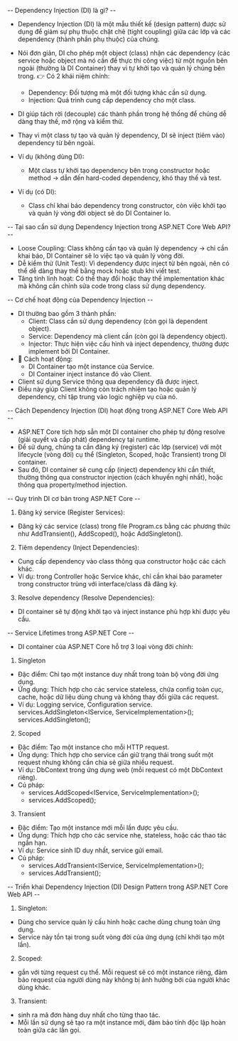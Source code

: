 -- Dependency Injection (DI) là gì? -- 
 - Dependency Injection (DI) là một mẫu thiết kế (design pattern) được sử dụng để giảm sự phụ thuộc chặt chẽ (tight coupling) giữa các lớp và các dependency (thành phần phụ thuộc) của chúng.
- Nói đơn giản, DI cho phép một object (class) nhận các dependency (các service hoặc object mà nó cần để thực thi công việc) từ một nguồn bên ngoài (thường là DI Container) thay vì tự khởi tạo và quản lý chúng bên trong.
👉 Có 2 khái niệm chính:
  - Dependency: Đối tượng mà một đối tượng khác cần sử dụng.
  - Injection: Quá trình cung cấp dependency cho một class.
- DI giúp tách rời (decouple) các thành phần trong hệ thống để chúng dễ dàng thay thế, mở rộng và kiểm thử. 
- Thay vì một class tự tạo và quản lý dependency, DI sẽ inject (tiêm vào) dependency từ bên ngoài.

- Ví dụ (không dùng DI):
  - Một class tự khởi tạo dependency bên trong constructor hoặc method → dẫn đến hard-coded dependency, khó thay thế và test.
- Ví dụ (có DI):
  - Class chỉ khai báo dependency trong constructor, còn việc khởi tạo và quản lý vòng đời object sẽ do DI Container lo.

-- Tại sao cần sử dụng Dependency Injection trong ASP.NET Core Web API? -- 
- Loose Coupling: Class không cần tạo và quản lý dependency → chỉ cần khai báo, DI Container sẽ lo việc tạo và quản lý vòng đời.
- Dễ kiểm thử (Unit Test): Vì dependency được inject từ bên ngoài, nên có thể dễ dàng thay thế bằng mock hoặc stub khi viết test.
- Tăng tính linh hoạt: Có thể thay đổi hoặc thay thế implementation khác mà không cần chỉnh sửa code trong class sử dụng dependency.

-- Cơ chế hoạt động của Dependency Injection -- 
- DI thường bao gồm 3 thành phần:
  - Client: Class cần sử dụng dependency (còn gọi là dependent object).
  - Service: Dependency mà client cần (còn gọi là dependency object).
  - Injector: Thực hiện việc cấu hình và inject dependency, thường được implement bởi DI Container.
- 📌 Cách hoạt động:
  - DI Container tạo một instance của Service.
  - DI Container inject instance đó vào Client.
- Client sử dụng Service thông qua dependency đã được inject.
- Điều này giúp Client không còn trách nhiệm tạo hoặc quản lý dependency, chỉ tập trung vào logic nghiệp vụ của nó.

-- Cách Dependency Injection (DI) hoạt động trong ASP.NET Core Web API -- 
- ASP.NET Core tích hợp sẵn một DI container cho phép tự động resolve (giải quyết và cấp phát) dependency tại runtime.
- Để sử dụng, chúng ta cần đăng ký (register) các lớp (service) với một lifecycle (vòng đời) cụ thể (Singleton, Scoped, hoặc Transient) trong DI container. 
- Sau đó, DI container sẽ cung cấp (inject) dependency khi cần thiết, thường thông qua constructor injection (cách khuyến nghị nhất), hoặc thông qua property/method injection.

-- Quy trình DI cơ bản trong ASP.NET Core -- 
1. Đăng ký service (Register Services):
- Đăng ký các service (class) trong file Program.cs bằng các phương thức như AddTransient(), AddScoped(), hoặc AddSingleton().
2. Tiêm dependency (Inject Dependencies):
- Cung cấp dependency vào class thông qua constructor hoặc các cách khác. 
- Ví dụ: trong Controller hoặc Service khác, chỉ cần khai báo parameter trong constructor trùng với interface/class đã đăng ký.
3. Resolve dependency (Resolve Dependencies):
- DI container sẽ tự động khởi tạo và inject instance phù hợp khi được yêu cầu.

-- Service Lifetimes trong ASP.NET Core -- 
- DI container của ASP.NET Core hỗ trợ 3 loại vòng đời chính:
1. Singleton
  - Đặc điểm: Chỉ tạo một instance duy nhất trong toàn bộ vòng đời ứng dụng.
  - Ứng dụng: Thích hợp cho các service stateless, chứa config toàn cục, cache, hoặc dữ liệu dùng chung và không thay đổi giữa các request.
  - Ví dụ: Logging service, Configuration service.
    services.AddSingleton<IService, ServiceImplementation>();
    services.AddSingleton<ServiceImplementation>();
2. Scoped
  - Đặc điểm: Tạo một instance cho mỗi HTTP request.
  - Ứng dụng: Thích hợp cho service cần giữ trạng thái trong suốt một request nhưng không cần chia sẻ giữa nhiều request.
  - Ví dụ: DbContext trong ứng dụng web (mỗi request có một DbContext riêng).
  - Cú pháp:
    - services.AddScoped<IService, ServiceImplementation>();
    - services.AddScoped<ServiceImplementation>();
3. Transient
  - Đặc điểm: Tạo một instance mới mỗi lần được yêu cầu.
  - Ứng dụng: Thích hợp cho các service nhẹ, stateless, hoặc các thao tác ngắn hạn.
  - Ví dụ: Service sinh ID duy nhất, service gửi email.
  - Cú pháp:
    - services.AddTransient<IService, ServiceImplementation>();
    - services.AddTransient<ServiceImplementation>();

-- Triển khai Dependency Injection (DI) Design Pattern trong ASP.NET Core Web API --
1. Singleton: 
  - Dùng cho service quản lý cấu hình hoặc cache dùng chung toàn ứng dụng. 
  - Service này tồn tại trong suốt vòng đời của ứng dụng (chỉ khởi tạo một lần).
2. Scoped: 
  - gắn với từng request cụ thể. Mỗi request sẽ có một instance riêng, đảm bảo request của người dùng này không bị ảnh hưởng bởi của người khác dùng khác.
3. Transient: 
  - sinh ra mã đơn hàng duy nhất cho từng thao tác. 
  - Mỗi lần sử dụng sẽ tạo ra một instance mới, đảm bảo tính độc lập hoàn toàn giữa các lần gọi.